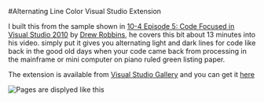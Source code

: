 #Alternating Line Color Visual Studio Extension
 
I built this from the sample shown in  [10-4 Episode 5: Code Focused in Visual Studio 2010](http://channel9.msdn.com/shows/10-4/10-4-Episode-5-Code-Focused-in-Visual-Studio-2010/) 
by [Drew Robbins](http://channel9.msdn.com/Niners/drewby), 
he covers this bit about 13 minutes into his video. simply put it gives you alternating light 
and dark lines for code like back in the good old days when your code came back from processing 
in the mainframe or mini computer on piano ruled green listing paper.

The extension is available from [Visual Studio Gallery](http://visualstudiogallery.msdn.microsoft.com/) and you can get it [here](http://visualstudiogallery.msdn.microsoft.com/5e0c81c8-4e71-450f-82aa-c9e8731b80f0)

![Pages are displyed like this](http://visualstudiogallery.msdn.microsoft.com/site/view/file/53629/1/PianoRuled.png)
